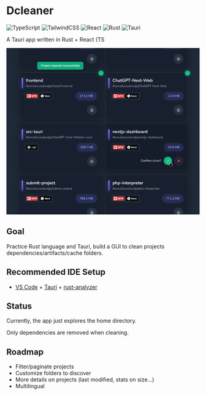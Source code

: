 # Dcleaner

![TypeScript](https://img.shields.io/badge/typescript-%23007ACC.svg?style=flat-square&logo=typescript&logoColor=white)
![TailwindCSS](https://img.shields.io/badge/tailwindcss-%2338B2AC.svg?style=flat-square&logo=tailwind-css&logoColor=white)
![React](https://img.shields.io/badge/react-%2320232a.svg?style=flat-square&logo=react&logoColor=%2361DAFB)
![Rust](https://img.shields.io/badge/rust-%23000000.svg?style=flat-square&logo=rust&logoColor=white)
![Tauri](https://img.shields.io/badge/tauri-%2324C8DB.svg?style=flat-square&logo=tauri&logoColor=%23FFFFFF)

A Tauri app written in Rust + React (TS

![Preview](./docs/static/img/preview.png)

## Goal

Practice Rust language and Tauri, build a GUI to clean projects dependencies/artifacts/cache folders.

## Recommended IDE Setup

- [VS Code](https://code.visualstudio.com/) + [Tauri](https://marketplace.visualstudio.com/items?itemName=tauri-apps.tauri-vscode) + [rust-analyzer](https://marketplace.visualstudio.com/items?itemName=rust-lang.rust-analyzer)

## Status

Currently, the app just explores the home directory.

Only dependencies are removed when cleaning.

## Roadmap

- Filter/paginate projects
- Customize folders to discover
- More details on projects (last modified, stats on size...)
- Multilingual
